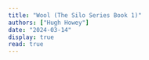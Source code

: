 ```yaml
---
title: "Wool (The Silo Series Book 1)"
authors: ["Hugh Howey"]
date: "2024-03-14"
display: true
read: true
---
```


